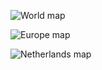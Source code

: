 ![World map](https://user-images.githubusercontent.com/28791247/107872873-782ff480-6ea5-11eb-9782-5fbad252f2a3.jpg)

![Europe map](https://user-images.githubusercontent.com/28791247/107872885-90077880-6ea5-11eb-9029-fc0212084b10.jpg)

![Netherlands map](https://user-images.githubusercontent.com/28791247/107872895-b3322800-6ea5-11eb-967e-24b767e2de23.gif)
